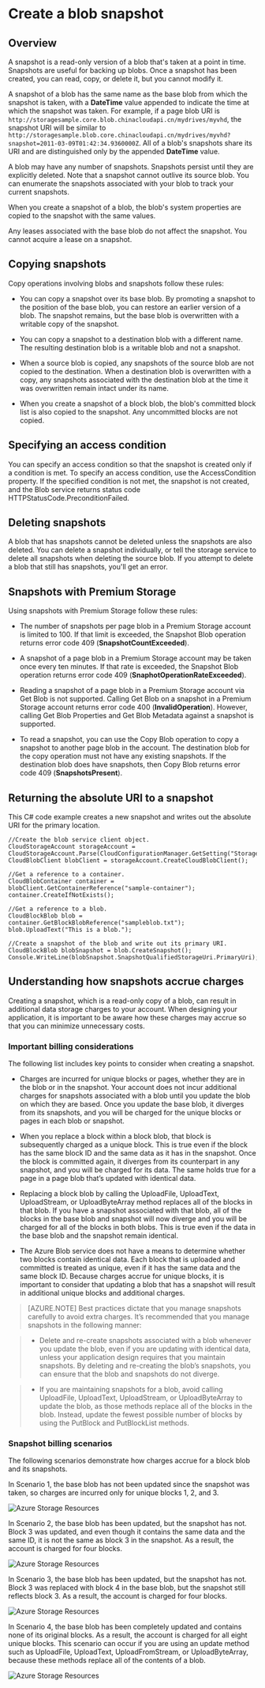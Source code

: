 <properties 
	pageTitle="Creating a Snapshot of a Blob" 
	description="A how to guide for creating Azure Storage Blob Snapshots" 
	services="storage" 
	documentationCenter="" 
	authors="tamram" 
	manager="adinah" 
	editor=""/>

<tags 
	ms.service="storage" 
	ms.date="05/27/2015" 
	wacn.date=""/>

# Create a blob snapshot

## Overview

A snapshot is a read-only version of a blob that's taken at a point in time. Snapshots are useful for backing up blobs. Once a snapshot has been created, you can read, copy, or delete it, but you cannot modify it. 

A snapshot of a blob has the same name as the base blob from which the snapshot is taken, with a **DateTime** value appended to indicate the time at which the snapshot was taken. For example, if a page blob URI is `http://storagesample.core.blob.chinacloudapi.cn/mydrives/myvhd`, the snapshot URI will be similar to `http://storagesample.blob.core.chinacloudapi.cn/mydrives/myvhd?snapshot=2011-03-09T01:42:34.9360000Z`. All of a blob's snapshots share its URI and are distinguished only by the appended **DateTime** value.

A blob may have any number of snapshots. Snapshots persist until they are explicitly deleted. Note that a snapshot cannot outlive its source blob. You can enumerate the snapshots associated with your blob to track your current snapshots.

When you create a snapshot of a blob, the blob's system properties are copied to the snapshot with the same values. 

Any leases associated with the base blob do not affect the snapshot. You cannot acquire a lease on a snapshot.

## Copying snapshots 

Copy operations involving blobs and snapshots follow these rules:

- You can copy a snapshot over its base blob. By promoting a snapshot to the position of the base blob, you can restore an earlier version of a blob. The snapshot remains, but the base blob is overwritten with a writable copy of the snapshot.

- You can copy a snapshot to a destination blob with a different name. The resulting destination blob is a writable blob and not a snapshot.

- When a source blob is copied, any snapshots of the source blob are not copied to the destination. When a destination blob is overwritten with a copy, any snapshots associated with the destination blob at the time it was overwritten remain intact under its name. 

- When you create a snapshot of a block blob, the blob's committed block list is also copied to the snapshot. Any uncommitted blocks are not copied.

## Specifying an access condition 

You can specify an access condition so that the snapshot is created only if a condition is met. To specify an access condition, use the AccessCondition property. If the specified condition is not met, the snapshot is not created, and the Blob service returns status code HTTPStatusCode.PreconditionFailed.

## Deleting snapshots 

A blob that has snapshots cannot be deleted unless the snapshots are also deleted. You can delete a snapshot individually, or tell the storage service to delete all snapshots when deleting the source blob. If you attempt to delete a blob that still has snapshots, you'll get an error.

## Snapshots with Premium Storage
Using snapshots with Premium Storage follow these rules:

- The number of snapshots per page blob in a Premium Storage account is limited to 100. If that limit is exceeded, the Snapshot Blob operation returns error code 409 (**SnapshotCountExceeded**).

- A snapshot of a page blob in a Premium Storage account may be taken once every ten minutes. If that rate is exceeded, the Snapshot Blob operation returns error code 409 (**SnaphotOperationRateExceeded**).

- Reading a snapshot of a page blob in a Premium Storage account via Get Blob is not supported. Calling Get Blob on a snapshot in a Premium Storage account returns error code 400 (**InvalidOperation**). However, calling Get Blob Properties and Get Blob Metadata against a snapshot is supported.

- To read a snapshot, you can use the Copy Blob operation to copy a snapshot to another page blob in the account. The destination blob for the copy operation must not have any existing snapshots. If the destination blob does have snapshots, then Copy Blob returns error code 409 (**SnapshotsPresent**).

## Returning the absolute URI to a snapshot 

This C# code example creates a new snapshot and writes out the absolute URI for the primary location.

    //Create the blob service client object.
    CloudStorageAccount storageAccount = CloudStorageAccount.Parse(CloudConfigurationManager.GetSetting("StorageConnectionString"));
    CloudBlobClient blobClient = storageAccount.CreateCloudBlobClient();
    
    //Get a reference to a container.
    CloudBlobContainer container = blobClient.GetContainerReference("sample-container");
    container.CreateIfNotExists();

    //Get a reference to a blob.
    CloudBlockBlob blob = container.GetBlockBlobReference("sampleblob.txt");
    blob.UploadText("This is a blob.");

    //Create a snapshot of the blob and write out its primary URI.
    CloudBlockBlob blobSnapshot = blob.CreateSnapshot();
    Console.WriteLine(blobSnapshot.SnapshotQualifiedStorageUri.PrimaryUri);

## Understanding how snapshots accrue charges

Creating a snapshot, which is a read-only copy of a blob, can result in additional data storage charges to your account. When designing your application, it is important to be aware how these charges may accrue so that you can minimize unnecessary costs.

### Important billing considerations

The following list includes key points to consider when creating a snapshot.

- Charges are incurred for unique blocks or pages, whether they are in the blob or in the snapshot. Your account does not incur additional charges for snapshots associated with a blob until you update the blob on which they are based. Once you update the base blob, it diverges from its snapshots, and you will be charged for the unique blocks or pages in each blob or snapshot.

- When you replace a block within a block blob, that block is subsequently charged as a unique block. This is true even if the block has the same block ID and the same data as it has in the snapshot. Once the block is committed again, it diverges from its counterpart in any snapshot, and you will be charged for its data. The same holds true for a page in a page blob that’s updated with identical data.

- Replacing a block blob by calling the UploadFile, UploadText, UploadStream, or UploadByteArray method replaces all of the blocks in that blob. If you have a snapshot associated with that blob, all of the blocks in the base blob and snapshot will now diverge and you will be charged for all of the blocks in both blobs. This is true even if the data in the base blob and the snapshot remain identical.

- The Azure Blob service does not have a means to determine whether two blocks contain identical data. Each block that is uploaded and committed is treated as unique, even if it has the same data and the same block ID. Because charges accrue for unique blocks, it is important to consider that updating a blob that has a snapshot will result in additional unique blocks and additional charges.

> [AZURE.NOTE] Best practices dictate that you manage snapshots carefully to avoid extra charges. It’s recommended that you manage snapshots in the following manner:

> - Delete and re-create snapshots associated with a blob whenever you update the blob, even if you are updating with identical data, unless your application design requires that you maintain snapshots. By deleting and re-creating the blob’s snapshots, you can ensure that the blob and snapshots do not diverge.

> - If you are maintaining snapshots for a blob, avoid calling UploadFile, UploadText, UploadStream, or UploadByteArray to update the blob, as those methods replace all of the blocks in the blob. Instead, update the fewest possible number of blocks by using the PutBlock and PutBlockList methods.


### Snapshot billing scenarios


The following scenarios demonstrate how charges accrue for a block blob and its snapshots. 

In Scenario 1, the base blob has not been updated since the snapshot was taken, so charges are incurred only for unique blocks 1, 2, and 3.

![Azure Storage Resources](./media/storage-blob-snapshots/storage-blob-snapshots-billing-scenario-1.png)

In Scenario 2, the base blob has been updated, but the snapshot has not. Block 3 was updated, and even though it contains the same data and the same ID, it is not the same as block 3 in the snapshot. As a result, the account is charged for four blocks.

![Azure Storage Resources](./media/storage-blob-snapshots/storage-blob-snapshots-billing-scenario-2.png)

In Scenario 3, the base blob has been updated, but the snapshot has not. Block 3 was replaced with block 4 in the base blob, but the snapshot still reflects block 3. As a result, the account is charged for four blocks.
 
![Azure Storage Resources](./media/storage-blob-snapshots/storage-blob-snapshots-billing-scenario-3.png)

In Scenario 4, the base blob has been completely updated and contains none of its original blocks. As a result, the account is charged for all eight unique blocks. This scenario can occur if you are using an update method such as UploadFile, UploadText, UploadFromStream, or UploadByteArray, because these methods replace all of the contents of a blob.

![Azure Storage Resources](./media/storage-blob-snapshots/storage-blob-snapshots-billing-scenario-4.png)